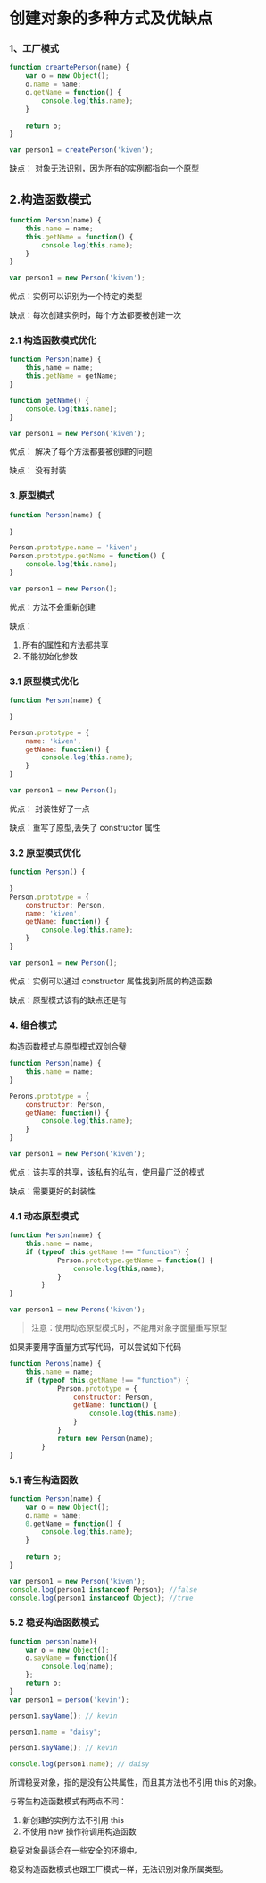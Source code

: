 # 创建对象的多种方式及优缺点

### 1、工厂模式

```javascript
function creartePerson(name) {
    var o = new Object();
    o.name = name;
    o.getName = function() {
        console.log(this.name);
    }
    
    return o;
}

var person1 = createPerson('kiven');

```



缺点： 对象无法识别，因为所有的实例都指向一个原型



## 2.构造函数模式

```javascript
function Person(name) {
	this.name = name;
    this.getName = function() {
        console.log(this.name);
    }
}

var person1 = new Person('kiven');

```



优点：实例可以识别为一个特定的类型

缺点：每次创建实例时，每个方法都要被创建一次



### 2.1 构造函数模式优化

```javascript
function Person(name) {
    this,name = name;
    this.getName = getName;
}

function getName() {
    console.log(this.name);
}

var person1 = new Person('kiven'); 
```



优点： 解决了每个方法都要被创建的问题

缺点： 没有封装



### 3.原型模式

```javascript
function Person(name) {
    
}

Person.prototype.name = 'kiven';
Person.prototype.getName = function() {
    console.log(this.name);
}

var person1 = new Person();

```



优点：方法不会重新创建

缺点：

1. 所有的属性和方法都共享
2. 不能初始化参数



### 3.1 原型模式优化

```javascript
function Person(name) {

}

Person.prototype = {
    name: 'kiven',
    getName: function() {
        console.log(this.name);
    }
}

var person1 = new Person();

```



优点： 封装性好了一点

缺点：重写了原型,丢失了 constructor 属性



### 3.2 原型模式优化

```javascript
function Person() {
    
}
Person.prototype = {
    constructor: Person,
    name: 'kiven',
    getName: function() {
        console.log(this.name);
    }
}

var person1 = new Person();

```



优点：实例可以通过 constructor 属性找到所属的构造函数

缺点：原型模式该有的缺点还是有



### 4. 组合模式

构造函数模式与原型模式双剑合璧

```javascript
function Person(name) {
	this.name = name;	
}

Perons.prototype = {
    constructor: Person,
    getName: function() {
        console.log(this.name);
    }
}

var person1 = new Person('kiven');

```



优点：该共享的共享，该私有的私有，使用最广泛的模式

缺点：需要更好的封装性



### 4.1 动态原型模式

```javascript
function Person(name) {
    this.name = name;
    if (typeof this.getName !== "function") {
        	Person.prototype.getName = function() {
                console.log(this,name);
            }
        }
}

var person1 = new Perons('kiven');
```



> 注意：使用动态原型模式时，不能用对象字面量重写原型



如果非要用字面量方式写代码，可以尝试如下代码

```javascript
function Perons(name) {
    this.name = name;
    if (typeof this.getName !== "function") {
        	Person.prototype = {
                constructor: Person,
                getName: function() {
                    console.log(this.name);
                }
            }
        	return new Person(name);
        }
}
```



### 5.1 寄生构造函数

```javascript
function Person(name) {
	var o = new Object();
    o.name = name;
    0.getName = function() {
        console.log(this.name);
    }
    
    return o;
}

var person1 = new Person('kiven');
console.log(person1 instanceof Person); //false
console.log(person1 instanceof Object); //true

```

### 5.2 稳妥构造函数模式



```javascript
function person(name){
    var o = new Object();
    o.sayName = function(){
        console.log(name);
    };
    return o;
}
var person1 = person('kevin');

person1.sayName(); // kevin

person1.name = "daisy";

person1.sayName(); // kevin

console.log(person1.name); // daisy
```

所谓稳妥对象，指的是没有公共属性，而且其方法也不引用 this 的对象。

与寄生构造函数模式有两点不同：

1. 新创建的实例方法不引用 this
2. 不使用 new 操作符调用构造函数

稳妥对象最适合在一些安全的环境中。

稳妥构造函数模式也跟工厂模式一样，无法识别对象所属类型。